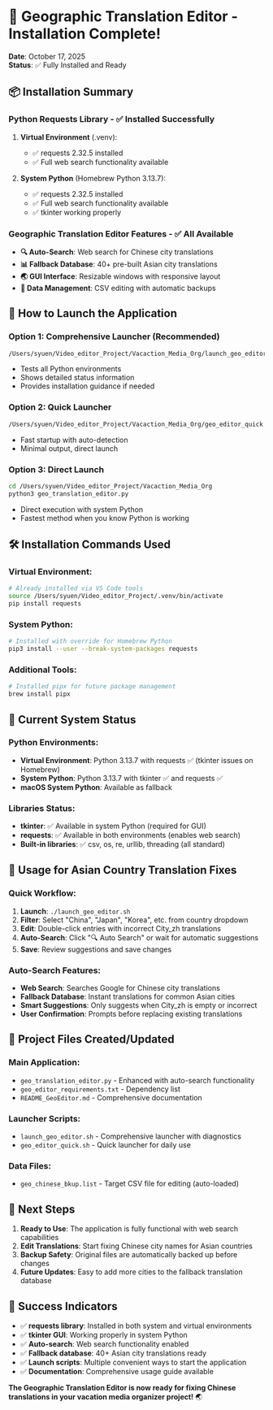 # 🚀 Geographic Translation Editor - Installation Complete!

**Date**: October 17, 2025  
**Status**: ✅ Fully Installed and Ready

## 📦 Installation Summary

### **Python Requests Library** - ✅ Installed Successfully

1. **Virtual Environment** (.venv):
   - ✅ requests 2.32.5 installed
   - ✅ Full web search functionality available

2. **System Python** (Homebrew Python 3.13.7):
   - ✅ requests 2.32.5 installed  
   - ✅ Full web search functionality available
   - ✅ tkinter working properly

### **Geographic Translation Editor Features** - ✅ All Available

- **🔍 Auto-Search**: Web search for Chinese city translations
- **📊 Fallback Database**: 40+ pre-built Asian city translations
- **🌏 GUI Interface**: Resizable windows with responsive layout
- **💾 Data Management**: CSV editing with automatic backups

## 🎯 How to Launch the Application

### **Option 1: Comprehensive Launcher** (Recommended)
```bash
/Users/syuen/Video_editor_Project/Vacaction_Media_Org/launch_geo_editor.sh
```
- Tests all Python environments
- Shows detailed status information
- Provides installation guidance if needed

### **Option 2: Quick Launcher**
```bash
/Users/syuen/Video_editor_Project/Vacaction_Media_Org/geo_editor_quick.sh
```
- Fast startup with auto-detection
- Minimal output, direct launch

### **Option 3: Direct Launch**
```bash
cd /Users/syuen/Video_editor_Project/Vacaction_Media_Org
python3 geo_translation_editor.py
```
- Direct execution with system Python
- Fastest method when you know Python is working

## 🛠️ Installation Commands Used

### **Virtual Environment**:
```bash
# Already installed via VS Code tools
source /Users/syuen/Video_editor_Project/.venv/bin/activate
pip install requests
```

### **System Python**:
```bash
# Installed with override for Homebrew Python
pip3 install --user --break-system-packages requests
```

### **Additional Tools**:
```bash
# Installed pipx for future package management
brew install pipx
```

## 🔧 Current System Status

### **Python Environments**:
- **Virtual Environment**: Python 3.13.7 with requests ✅ (tkinter issues on Homebrew)
- **System Python**: Python 3.13.7 with tkinter ✅ and requests ✅
- **macOS System Python**: Available as fallback

### **Libraries Status**:
- **tkinter**: ✅ Available in system Python (required for GUI)
- **requests**: ✅ Available in both environments (enables web search)
- **Built-in libraries**: ✅ csv, os, re, urllib, threading (all standard)

## 🎯 Usage for Asian Country Translation Fixes

### **Quick Workflow**:
1. **Launch**: `./launch_geo_editor.sh`
2. **Filter**: Select "China", "Japan", "Korea", etc. from country dropdown
3. **Edit**: Double-click entries with incorrect City_zh translations
4. **Auto-Search**: Click "🔍 Auto Search" or wait for automatic suggestions
5. **Save**: Review suggestions and save changes

### **Auto-Search Features**:
- **Web Search**: Searches Google for Chinese city translations
- **Fallback Database**: Instant translations for common Asian cities
- **Smart Suggestions**: Only suggests when City_zh is empty or incorrect
- **User Confirmation**: Prompts before replacing existing translations

## 📁 Project Files Created/Updated

### **Main Application**:
- `geo_translation_editor.py` - Enhanced with auto-search functionality
- `geo_editor_requirements.txt` - Dependency list
- `README_GeoEditor.md` - Comprehensive documentation

### **Launcher Scripts**:
- `launch_geo_editor.sh` - Comprehensive launcher with diagnostics
- `geo_editor_quick.sh` - Quick launcher for daily use

### **Data Files**:
- `geo_chinese_bkup.list` - Target CSV file for editing (auto-loaded)

## 🔮 Next Steps

1. **Ready to Use**: The application is fully functional with web search capabilities
2. **Edit Translations**: Start fixing Chinese city names for Asian countries
3. **Backup Safety**: Original files are automatically backed up before changes
4. **Future Updates**: Easy to add more cities to the fallback translation database

## 🎉 Success Indicators

- ✅ **requests library**: Installed in both system and virtual environments
- ✅ **tkinter GUI**: Working properly in system Python
- ✅ **Auto-search**: Web search functionality enabled
- ✅ **Fallback database**: 40+ Asian city translations ready
- ✅ **Launch scripts**: Multiple convenient ways to start the application
- ✅ **Documentation**: Comprehensive usage guide available

**The Geographic Translation Editor is now ready for fixing Chinese translations in your vacation media organizer project!** 🌏